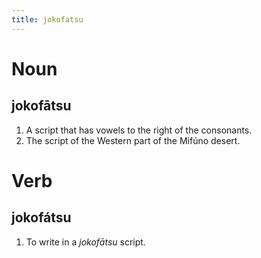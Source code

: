 ```yaml
---
title: jokofatsu
---
```


Noun
================================

jokofātsu
----------------

1. A script that has vowels to the right of the consonants.
2. The script of the Western part of the Mifúno desert.

Verb
================================

jokofátsu
----------------

1. To write in a *jokofātsu* script.
